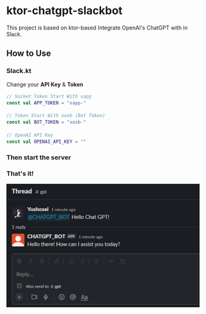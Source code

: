 # ktor-chatgpt-slackbot

This project is based on ktor-based Integrate OpenAI's ChatGPT with in Slack.

## How to Use

### Slack.kt
Change your **API Key** & **Token**

```kotlin
// Socket Token Start With xapp
const val APP_TOKEN = "xapp-"

// Token Start With xoxb (Bot Token)
const val BOT_TOKEN = "xoxb-"

// OpenAI API Key
const val OPENAI_API_KEY = ""
```

### Then start the server
### That's it!
![work](./image/work.png)
